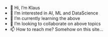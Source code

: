 - 👋 Hi, I’m Klaus
- 👀 I’m interested in AI, ML and DataScience
- 🌱 I’m currently learning the above
- 💞️ I’m looking to collaborate on above topics
- 📫 How to reach me? Somehow on this site...

<!---
KlBro/KlBro is a ✨ special ✨ repository because its `README.md` (this file) appears on your GitHub profile.
You can click the Preview link to take a look at your changes.
--->
